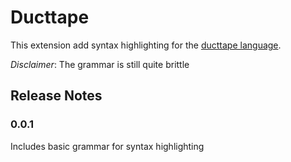 # Ducttape

This extension add syntax highlighting for the [ducttape language](https://github.com/jhclark/ducttape).

*Disclaimer*: The grammar is still quite brittle

## Release Notes

### 0.0.1

Includes basic grammar for syntax highlighting